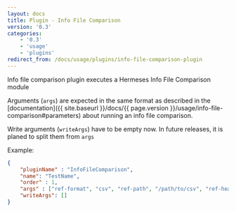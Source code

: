 ```yaml
---
layout: docs
title: Plugin - Info File Comparison
version: '0.3'
categories:
    - '0.3'
    - 'usage'
    - 'plugins'
redirect_from: /docs/usage/plugins/info-file-comparison-plugin
---
```


Info file comparison plugin executes a Hermeses Info File Comparison module

Arguments (`args`) are expected in the same format as described in the [documentation]({{ site.baseurl }}/docs/{{ page.version }}/usage/info-file-comparison#parameters) about running an info file comparison.

Write arguments (`writeArgs`) have to be empty now. In future releases, it is planed to split them from `args`


Example:

```json
{
    "pluginName" : "InfoFileComparison",
    "name": "TestName",
    "order" : 1,
    "args" : ["ref-format", "csv", "ref-path", "/path/to/csv", "ref-header", "true", "new-format", "parquet", "new-path", "/path/to/parquet", "keys", "ID"],
    "writeArgs": []
}
```

